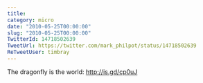 ```yaml
---
title: 
category: micro
date: "2010-05-25T00:00:00"
slug: "2010-05-25T00:00:00"
TwitterId: 14718502639
TweetUrl: https://twitter.com/mark_philpot/status/14718502639
ReTweetUser: timbray
---
```


<i class="fa fa-retweet" aria-hidden="true"></i> The dragonfly is the world: http://is.gd/cp0uJ